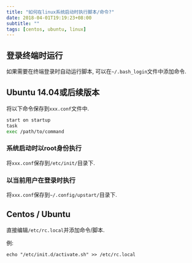 ```yaml
---
title: "如何在linux系统启动时执行脚本/命令?"
date: 2018-04-01T19:19:23+08:00
subtitle: ""
tags: [centos, ubuntu, linux]
---
```


## 登录终端时运行
如果需要在终端登录时自动运行脚本, 可以在`~/.bash_login`文件中添加命令.

## Ubuntu 14.04或后续版本

将以下命令保存到`xxx.conf`文件中.
```bash
start on startup
task
exec /path/to/command 
```

### 系统启动时以root身份执行
将`xxx.conf`保存到`/etc/init/`目录下.

### 以当前用户在登录时执行
将`xxx.conf`保存到`~/.config/upstart/`目录下.

## Centos / Ubuntu

直接编辑`/etc/rc.local`并添加命令/脚本.

例:
```
echo "/etc/init.d/activate.sh" >> /etc/rc.local
```
